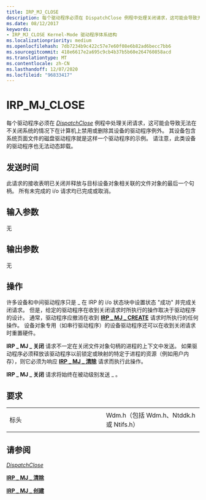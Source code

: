 ```yaml
---
title: IRP_MJ_CLOSE
description: 每个驱动程序必须在 DispatchClose 例程中处理关闭请求，这可能会导致无法在不关闭系统的情况下在计算机上禁用或删除其设备的驱动程序例外。
ms.date: 08/12/2017
keywords:
- IRP_MJ_CLOSE Kernel-Mode 驱动程序体系结构
ms.localizationpriority: medium
ms.openlocfilehash: 7db7234b9c422c57e7e60f08e6b82ad6becc7bb6
ms.sourcegitcommit: 418e6617e2a695c9cb4b37b5b60e264760858acd
ms.translationtype: MT
ms.contentlocale: zh-CN
ms.lasthandoff: 12/07/2020
ms.locfileid: "96833417"
---
```

# <a name="irp_mj_close"></a>IRP\_MJ\_CLOSE


每个驱动程序必须在 [*DispatchClose*](separate-dispatchcreate-and-dispatchclose-routines.md) 例程中处理关闭请求，这可能会导致无法在不关闭系统的情况下在计算机上禁用或删除其设备的驱动程序例外。 其设备包含系统页面文件的磁盘驱动程序就是这样一个驱动程序的示例。 请注意，此类设备的驱动程序也无法动态卸载。

<a name="when-sent"></a>发送时间
---------

此请求的接收表明已关闭并释放与目标设备对象相关联的文件对象的最后一个句柄。 所有未完成的 i/o 请求均已完成或取消。

## <a name="input-parameters"></a>输入参数


无

## <a name="output-parameters"></a>输出参数


无

<a name="operation"></a>操作
---------

许多设备和中间驱动程序只是 \_ 在 IRP 的 i/o 状态块中设置状态 "成功" 并完成关闭请求。 但是，给定的驱动程序在收到关闭请求时所执行的操作取决于驱动程序的设计。 通常，驱动程序应撤消在收到 [**IRP \_ MJ \_ CREATE**](irp-mj-create.md) 请求时所执行的任何操作。 设备对象专用（如串行驱动程序）的设备驱动程序还可以在收到关闭请求时重置硬件。

**IRP \_ MJ \_ 关闭** 请求不一定在关闭文件对象句柄的进程的上下文中发送。 如果驱动程序必须释放该驱动程序以前锁定或映射的特定于进程的资源（例如用户内存），则它必须为响应 [**IRP \_ MJ \_ 清除**](irp-mj-cleanup.md) 请求而执行此操作。

**IRP \_ MJ \_ 关闭** 请求将始终在被动级别发送 \_ 。

<a name="requirements"></a>要求
------------

<table>
<colgroup>
<col width="50%" />
<col width="50%" />
</colgroup>
<tbody>
<tr class="odd">
<td><p>标头</p></td>
<td>Wdm.h（包括 Wdm.h、Ntddk.h 或 Ntifs.h）</td>
</tr>
</tbody>
</table>

## <a name="see-also"></a>请参阅

[*DispatchClose*](separate-dispatchcreate-and-dispatchclose-routines.md)

[**IRP \_ MJ \_ 清除**](irp-mj-cleanup.md)

[**IRP \_ MJ \_ 创建**](irp-mj-create.md)

 

 




